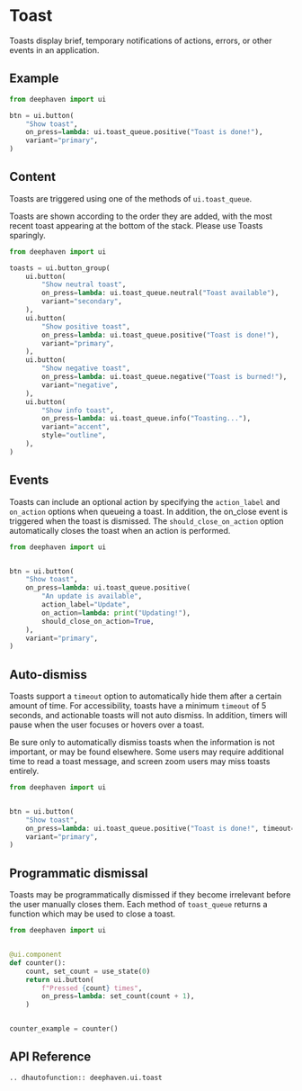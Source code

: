 # Toast

Toasts display brief, temporary notifications of actions, errors, or other events in an application.

## Example

```python
from deephaven import ui

btn = ui.button(
    "Show toast",
    on_press=lambda: ui.toast_queue.positive("Toast is done!"),
    variant="primary",
)
```

## Content

Toasts are triggered using one of the methods of `ui.toast_queue`.

Toasts are shown according to the order they are added, with the most recent toast appearing at the bottom of the stack. Please use Toasts sparingly.

```python
from deephaven import ui

toasts = ui.button_group(
    ui.button(
        "Show neutral toast",
        on_press=lambda: ui.toast_queue.neutral("Toast available"),
        variant="secondary",
    ),
    ui.button(
        "Show positive toast",
        on_press=lambda: ui.toast_queue.positive("Toast is done!"),
        variant="primary",
    ),
    ui.button(
        "Show negative toast",
        on_press=lambda: ui.toast_queue.negative("Toast is burned!"),
        variant="negative",
    ),
    ui.button(
        "Show info toast",
        on_press=lambda: ui.toast_queue.info("Toasting..."),
        variant="accent",
        style="outline",
    ),
)
```

## Events

Toasts can include an optional action by specifying the `action_label` and `on_action` options when queueing a toast. In addition, the on_close event is triggered when the toast is dismissed. The `should_close_on_action` option automatically closes the toast when an action is performed.

```python
from deephaven import ui


btn = ui.button(
    "Show toast",
    on_press=lambda: ui.toast_queue.positive(
        "An update is available",
        action_label="Update",
        on_action=lambda: print("Updating!"),
        should_close_on_action=True,
    ),
    variant="primary",
)
```

## Auto-dismiss

Toasts support a `timeout` option to automatically hide them after a certain amount of time. For accessibility, toasts have a minimum `timeout` of 5 seconds, and actionable toasts will not auto dismiss. In addition, timers will pause when the user focuses or hovers over a toast.

Be sure only to automatically dismiss toasts when the information is not important, or may be found elsewhere. Some users may require additional time to read a toast message, and screen zoom users may miss toasts entirely.

```python
from deephaven import ui


btn = ui.button(
    "Show toast",
    on_press=lambda: ui.toast_queue.positive("Toast is done!", timeout=5000),
    variant="primary",
)
```

## Programmatic dismissal

Toasts may be programmatically dismissed if they become irrelevant before the user manually closes them. Each method of `toast_queue` returns a function which may be used to close a toast.

```python
from deephaven import ui


@ui.component
def counter():
    count, set_count = use_state(0)
    return ui.button(
        f"Pressed {count} times",
        on_press=lambda: set_count(count + 1),
    )


counter_example = counter()
```

## API Reference

```{eval-rst}
.. dhautofunction:: deephaven.ui.toast
```
